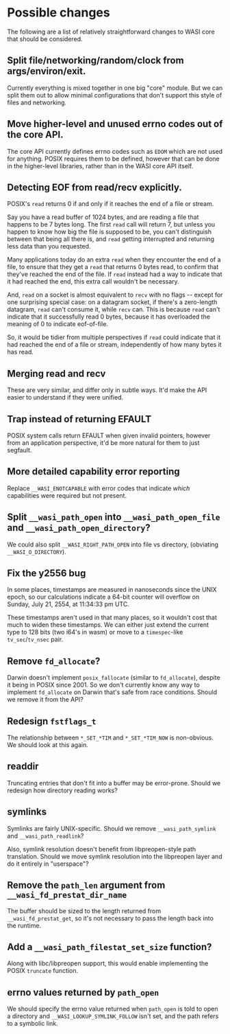 # Possible changes

The following are a list of relatively straightforward changes
to WASI core that should be considered.

## Split file/networking/random/clock from args/environ/exit.

Currently everything is mixed together in one big "core" module. But we can
split them out to allow minimal configurations that don't support this style
of files and networking.

## Move higher-level and unused errno codes out of the core API.

The core API currently defines errno codes such as `EDOM` which are
not used for anything. POSIX requires them to be defined, however
that can be done in the higher-level libraries, rather than in the
WASI core API itself.

## Detecting EOF from read/recv explicitly.

POSIX's `read` returns 0 if and only if it reaches the end of a file or stream.

Say you have a read buffer of 1024 bytes, and are reading a file that happens
to be 7 bytes long. The first `read` call will return 7, but unless you happen
to know how big the file is supposed to be, you can't distinguish between
that being all there is, and `read` getting interrupted and returning less
data than you requested.

Many applications today do an extra `read` when they encounter the end of a
file, to ensure that they get a `read` that returns 0 bytes read, to confirm
that they've reached the end of the file. If `read` instead had a way to
indicate that it had reached the end, this extra call wouldn't be necessary.

And, `read` on a socket is almost equivalent to `recv` with no flags -- except for
one surprising special case: on a datagram socket, if there's a zero-length
datagram, `read` can't consume it, while `recv` can. This is because `read` can't
indicate that it successfully read 0 bytes, because it has overloaded the meaning
of 0 to indicate eof-of-file.

So, it would be tidier from multiple perspectives if `read` could indicate
that it had reached the end of a file or stream, independently of how many
bytes it has read.

## Merging read and recv

These are very similar, and differ only in subtle ways. It'd make the API
easier to understand if they were unified.

## Trap instead of returning EFAULT

POSIX system calls return EFAULT when given invalid pointers, however from an
application perspective, it'd be more natural for them to just segfault.

## More detailed capability error reporting

Replace `__WASI_ENOTCAPABLE` with error codes that indicate *which* capabilities
were required but not present.

## Split `__wasi_path_open` into `__wasi_path_open_file` and `__wasi_path_open_directory`?

We could also split `__WASI_RIGHT_PATH_OPEN` into file vs directory,
(obviating `__WASI_O_DIRECTORY`).

## Fix the y2556 bug

In some places, timestamps are measured in nanoseconds since the UNIX epoch,
so our calculations indicate a 64-bit counter will overflow on
Sunday, July 21, 2554, at 11:34:33 pm UTC.

These timestamps aren't used in that many places, so it wouldn't cost that
much to widen these timestamps. We can either just extend the current type to
128 bits (two i64's in wasm) or move to a `timespec`-like `tv_sec`/`tv_nsec`
pair.

## Remove `fd_allocate`?

Darwin doesn't implement `posix_fallocate` (similar to `fd_allocate`), despite it being
in POSIX since 2001. So we don't currently know any way to implement `fd_allocate`
on Darwin that's safe from race conditions. Should we remove it from the API?

## Redesign `fstflags_t`

The relationship between `*_SET_*TIM` and `*_SET_*TIM_NOW` is non-obvious.
We should look at this again.

## readdir

Truncating entries that don't fit into a buffer may be error-prone. Should
we redesign how directory reading works?

## symlinks

Symlinks are fairly UNIX-specific. Should we remove `__wasi_path_symlink`
and `__wasi_path_readlink`?

Also, symlink resolution doesn't benefit from libpreopen-style path
translation. Should we move symlink resolution into the libpreopen layer
and do it entirely in "userspace"?

## Remove the `path_len` argument from `__wasi_fd_prestat_dir_name`

The buffer should be sized to the length returned from `__wasi_fd_prestat_get`,
so it's not necessary to pass the length back into the runtime.

## Add a `__wasi_path_filestat_set_size` function?

Along with libc/libpreopen support, this would enable implementing the
POSIX `truncate` function.

## errno values returned by `path_open`

We should specify the errno value returned when `path_open` is told
to open a directory and `__WASI_LOOKUP_SYMLINK_FOLLOW` isn't set, and
the path refers to a symbolic link.
